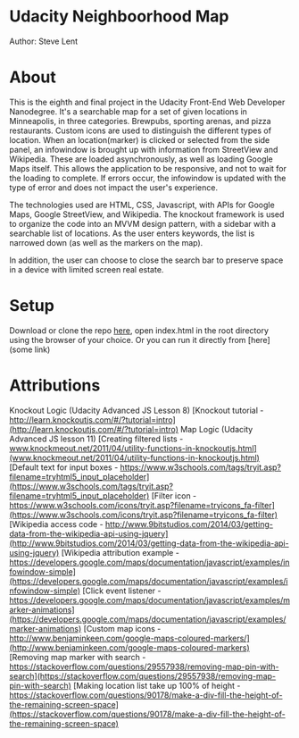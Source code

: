 # Udacity Neighboorhood Map

Author: Steve Lent

# About
This is the eighth and final project in the Udacity Front-End Web Developer Nanodegree. It's a searchable map for a set of given locations in Minneapolis, in three categories. Brewpubs, sporting arenas, and pizza restaurants. Custom icons are used to distinguish the different types of location. When an location(marker) is clicked or selected from the side panel, an infowindow is brought up with information from StreetView and Wikipedia. These are loaded asynchronously, as well as loading Google Maps itself. This allows the application to be responsive, and not to wait for the loading to complete. If errors occur, the infowindow is updated with the type of error and does not impact the user's experience.

The technologies used are HTML, CSS, Javascript, with APIs for Google Maps, Google StreetView, and Wikipedia. The knockout framework is used to organize the code into an MVVM design pattern, with a sidebar with a searchable list of locations. As the user enters keywords, the list is narrowed down (as well as the markers on the map).

In addition, the user can choose to close the search bar to preserve space in a device with limited screen real estate.

# Setup
Download or clone the repo [here](https://github.com/velcromagnon/udacity-neighborhood-map), open index.html in the root directory using the browser of your choice.
Or you can run it directly from [here](some link)

# Attributions
Knockout Logic (Udacity Advanced JS Lesson 8)
[Knockout tutorial - http://learn.knockoutjs.com/#/?tutorial=intro](http://learn.knockoutjs.com/#/?tutorial=intro)
Map Logic (Udacity Advanced JS lesson 11)
[Creating filtered lists - www.knockmeout.net/2011/04/utility-functions-in-knockoutjs.html](www.knockmeout.net/2011/04/utility-functions-in-knockoutjs.html)
[Default text for input boxes - https://www.w3schools.com/tags/tryit.asp?filename=tryhtml5_input_placeholder](https://www.w3schools.com/tags/tryit.asp?filename=tryhtml5_input_placeholder)
[Filter icon - https://www.w3schools.com/icons/tryit.asp?filename=tryicons_fa-filter](https://www.w3schools.com/icons/tryit.asp?filename=tryicons_fa-filter)
[Wikipedia access code - http://www.9bitstudios.com/2014/03/getting-data-from-the-wikipedia-api-using-jquery](http://www.9bitstudios.com/2014/03/getting-data-from-the-wikipedia-api-using-jquery)
[Wikipedia attribution example -  https://developers.google.com/maps/documentation/javascript/examples/infowindow-simple](https://developers.google.com/maps/documentation/javascript/examples/infowindow-simple)
[Click event listener - https://developers.google.com/maps/documentation/javascript/examples/marker-animations](https://developers.google.com/maps/documentation/javascript/examples/marker-animations)
[Custom map icons - http://www.benjaminkeen.com/google-maps-coloured-markers/](http://www.benjaminkeen.com/google-maps-coloured-markers)
[Removing map marker with search - https://stackoverflow.com/questions/29557938/removing-map-pin-with-search](https://stackoverflow.com/questions/29557938/removing-map-pin-with-search)
[Making location list take up 100% of height - https://stackoverflow.com/questions/90178/make-a-div-fill-the-height-of-the-remaining-screen-space](https://stackoverflow.com/questions/90178/make-a-div-fill-the-height-of-the-remaining-screen-space)